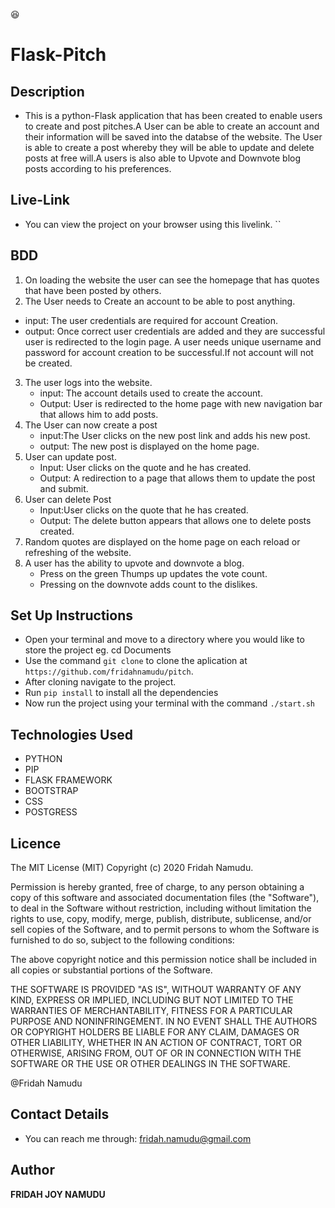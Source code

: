 :satisfied:

# Flask-Pitch

## Description

- This is a python-Flask application that has been created to enable users to create and post pitches.A User can be able to create an account and their information will be saved into the databse of the website. The User is able to create a post whereby they will be able to update and delete posts at free will.A users is also able to Upvote and Downvote blog posts according to his preferences.

## Live-Link
 - You can view the project on your browser using this livelink. ``
 
## BDD


1.  On loading the website the user can see the homepage that has quotes that have been posted by others.
2.  The User needs to Create an account to be able to post anything.

- input: The user credentials are required for account Creation.
- output: Once correct user credentials are added and they are successful user is redirected to the login page.
  A user needs unique username and password for account creation to be successful.If not account will not be created.

3. The user logs into the website.
   - input: The account details used to create the account.
   - Output: User is redirected to the home page with new navigation bar that allows him to add posts.
4. The User can now create a post
   - input:The User clicks on the new post link and adds his new post.
   - output: The new post is displayed on the home page.
5. User can update post.
   - Input: User clicks on the quote and he has created.
   - Output: A redirection to a page that allows them to update the post and submit.
6. User can delete Post
   - Input:User clicks on the quote that he has created.
   - Output: The delete button appears that allows one to delete posts created.
7. Random quotes are displayed on the home page on each reload or refreshing of the website.
8. A user has the ability to upvote and downvote a blog.
    - Press on the green Thumps up updates the vote count.
    - Pressing on the downvote adds count to the dislikes.

## Set Up Instructions

- Open your terminal and move to a directory where you would like to store the project eg. cd Documents
- Use the command `git clone` to clone the aplication at `https://github.com/fridahnamudu/pitch`.
- After cloning navigate to the project.
- Run `pip install` to install all the dependencies
- Now run the project using your terminal with the command `./start.sh`

## Technologies Used

- PYTHON
- PIP
- FLASK FRAMEWORK
- BOOTSTRAP
- CSS
- POSTGRESS

## Licence

The MIT License (MIT)
Copyright (c) 2020 Fridah Namudu.

Permission is hereby granted, free of charge, to any person obtaining a copy of this software and associated documentation files (the "Software"), to deal in the Software without restriction, including without limitation the rights to use, copy, modify, merge, publish, distribute, sublicense, and/or sell copies of the Software, and to permit persons to whom the Software is furnished to do so, subject to the following conditions:

The above copyright notice and this permission notice shall be included in all copies or substantial portions of the Software.

THE SOFTWARE IS PROVIDED "AS IS", WITHOUT WARRANTY OF ANY KIND, EXPRESS OR IMPLIED, INCLUDING BUT NOT LIMITED TO THE WARRANTIES OF MERCHANTABILITY, FITNESS FOR A PARTICULAR PURPOSE AND NONINFRINGEMENT. IN NO EVENT SHALL THE AUTHORS OR COPYRIGHT HOLDERS BE LIABLE FOR ANY CLAIM, DAMAGES OR OTHER LIABILITY, WHETHER IN AN ACTION OF CONTRACT, TORT OR OTHERWISE, ARISING FROM, OUT OF OR IN CONNECTION WITH THE SOFTWARE OR THE USE OR OTHER DEALINGS IN THE SOFTWARE.

@Fridah Namudu

## Contact Details

- You can reach me through:
  fridah.namudu@gmail.com

## Author

**FRIDAH JOY NAMUDU**
